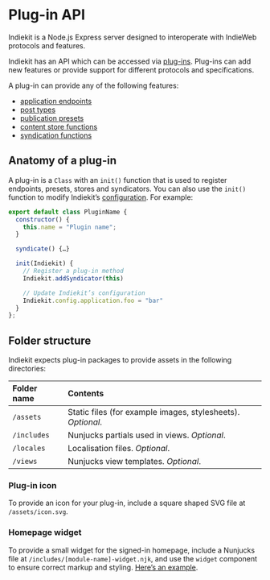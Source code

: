 # Plug-in API

Indiekit is a Node.js Express server designed to interoperate with IndieWeb protocols and features.

Indiekit has an API which can be accessed via [plug-ins](../plugins/index.md). Plug-ins can add new features or provide support for different protocols and specifications.

A plug-in can provide any of the following features:

* [application endpoints](add-endpoint.md)
* [post types](add-post-type.md)
* [publication presets](add-preset.md)
* [content store functions](add-store.md)
* [syndication functions](add-syndicator.md)

## Anatomy of a plug-in

A plug-in is a `Class` with an `init()` function that is used to register endpoints, presets, stores and syndicators. You can also use the `init()` function to modify Indiekit’s [configuration](../../configuration/index.md). For example:

```js
export default class PluginName {
  constructor() {
    this.name = "Plugin name";
  }

  syndicate() {…}

  init(Indiekit) {
    // Register a plug-in method
    Indiekit.addSyndicator(this)

    // Update Indiekit’s configuration
    Indiekit.config.application.foo = "bar"
  }
};
```

## Folder structure

Indiekit expects plug-in packages to provide assets in the following directories:

| Folder name | Contents |
| :---------- | :------- |
| `/assets` | Static files (for example images, stylesheets). _Optional_. |
| `/includes` | Nunjucks partials used in views. _Optional_. |
| `/locales` | Localisation files. _Optional_. |
| `/views` | Nunjucks view templates. _Optional_. |

### Plug-in icon

To provide an icon for your plug-in, include a square shaped SVG file at `/assets/icon.svg`.

### Homepage widget

To provide a small widget for the signed-in homepage, include a Nunjucks file at `/includes/[module-name]-widget.njk`, and use the `widget` component to ensure correct markup and styling. [Here’s an example](https://github.com/getindiekit/indiekit/blob/main/packages/endpoint-posts/includes/@indiekit-endpoint-posts-widget.njk).
